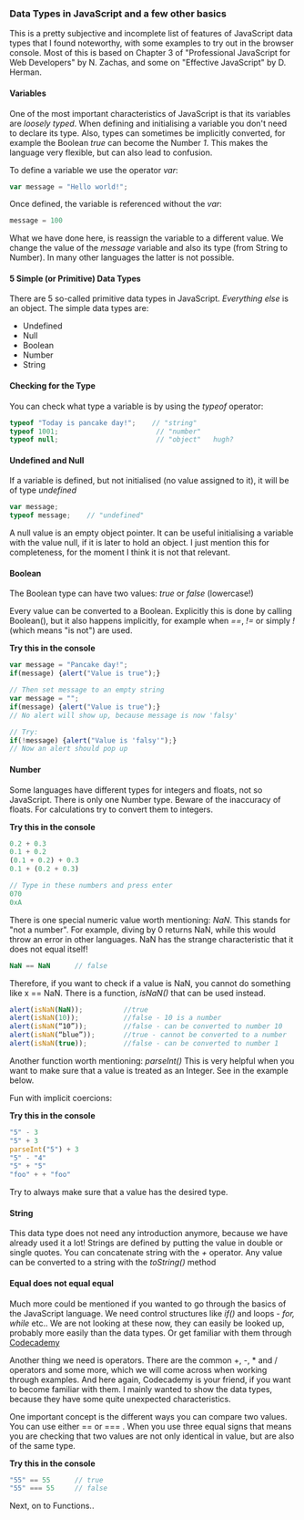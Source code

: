 ### Data Types in JavaScript and a few other basics

This is a pretty subjective and incomplete list of features of JavaScript data types that I found noteworthy, with some examples to try out in the browser console. Most of this is based on Chapter 3 of "Professional JavaScript for Web Developers" by N. Zachas, and some on "Effective JavaScript" by D. Herman. 

#### Variables 

One of the most important characteristics of JavaScript is that its variables are *loosely typed*. When defining and initialising a variable you don't need to declare its type. Also, types can sometimes be implicitly converted, for example the Boolean *true* can become the Number *1*. This makes the language very flexible, but can also lead to confusion.

To define a variable we use the operator *var*:
```javascript
var message = "Hello world!";
```

Once defined, the variable is referenced without the *var*:
```javascript 
message = 100
``` 
What we have done here, is reassign the variable to a different value. We change the value of the *message* variable and also its type (from String to Number). In many other languages the latter is not possible. 

#### 5 Simple (or Primitive) Data Types

There are 5 so-called primitive data types in JavaScript. *Everything else* is an object. The simple data types are:
- Undefined
- Null
- Boolean
- Number
- String

#### Checking for the Type

You can check what type a variable is by using the *typeof* operator:

```javascript
typeof "Today is pancake day!";    // "string"
typeof 1001;                        // "number"
typeof null;                        // "object"   hugh?

```

#### Undefined and Null

If a variable is defined, but not initialised (no value assigned to it), it will be of type *undefined*
```javascript
var message; 
typeof message;    // "undefined" 
```
A null value is an empty object pointer. It can be useful initialising a variable with the value null, if it is later to hold an object. I just mention this for completeness, for the moment I think it is not that relevant.

#### Boolean

The Boolean type can have two values: *true* or *false* (lowercase!)

Every value can be converted to a Boolean. Explicitly this is done by calling Boolean(), but it also happens implicitly, for example when *==*, *!=* or simply *!* (which means "is not") are used. 

**Try this in the console**
```javascript
var message = "Pancake day!";
if(message) {alert("Value is true");}

// Then set message to an empty string
var message = "";
if(message) {alert("Value is true");}   
// No alert will show up, because message is now 'falsy'

// Try:
if(!message) {alert("Value is 'falsy'");}
// Now an alert should pop up
```
#### Number

Some languages have different types for integers and floats, not so JavaScript. There is only one Number type. Beware of the inaccuracy of floats. For calculations try to convert them to integers. 

**Try this in the console**
```javascript
0.2 + 0.3 
0.1 + 0.2 
(0.1 + 0.2) + 0.3
0.1 + (0.2 + 0.3)

// Type in these numbers and press enter
070
0xA
```

There is one special numeric value worth mentioning: *NaN*. This stands for "not a number". For example, diving by 0 returns NaN, while this would throw an error in other languages. NaN has the strange characteristic that it does not equal itself!

```javascript
NaN == NaN      // false
```
Therefore, if you want to check if a value is NaN, you cannot do something like x == NaN. There is a function, *isNaN()* that can be used instead. 

```javascript
alert(isNaN(NaN)); 			//true
alert(isNaN(10));			//false - 10 is a number
alert(isNaN(“10”));			//false - can be converted to number 10
alert(isNaN(“blue”));		//true - cannot be converted to a number
alert(isNaN(true));			//false - can be converted to number 1
```

Another function worth mentioning: *parseInt()* This is very helpful when you want to make sure that a value is treated as an Integer. See in the example below.

Fun with implicit coercions:

**Try this in the console**
```javascript
"5" - 3
"5" + 3
parseInt("5") + 3  
"5" - "4"
"5" + "5"
"foo" + + "foo"
```

Try to always make sure that a value has the desired type. 

#### String

This data type does not need any introduction anymore, because we have already used it a lot! Strings are defined by putting the value in double or single quotes. You can concatenate string with the *+* operator. Any value can be converted to a string with the *toString()* method

#### Equal does not equal equal 

Much more could be mentioned if you wanted to go through the basics of the JavaScript language. We need control structures like *if()* and loops - *for, while* etc.. We are not looking at these now, they can easily be looked up, probably more easily than the data types. Or get familiar with them through [Codecademy](http://www.codecademy.com/)

Another thing we need is operators. There are the common +, -, * and / operators and some more, which we will come across when working through examples. And here again, Codecademy is your friend, if you want to become familiar with them. I mainly wanted to show the data types, because they have some quite unexpected characteristics.

One important concept is the different ways you can compare two values. You can use either == or === . When you use three equal signs that means you are checking that two values are not only identical in value, but are also of the same type.

**Try this in the console**
```javascript
"55" == 55      // true
"55" === 55     // false

```

Next, on to Functions..



















